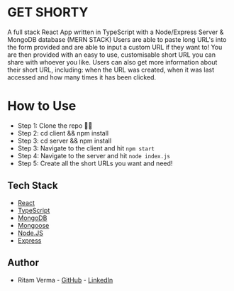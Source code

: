 # GET SHORTY

A full stack React App written in TypeScript with a Node/Express Server & MongoDB database (MERN STACK)
Users are able to paste long URL's into the form provided and are able to input a custom URL if they want to! 
You are then provided with an easy to use, customisable short URL you can share with whoever you like. 
Users can also get more information about their short URL, including: when the URL was created, when it was last accessed and how many times it has been clicked.


# How to Use

 * Step 1: Clone the repo ☝🏼
 * Step 2: cd client && npm install
 * Step 3: cd server && npm install
 * Step 3: Navigate to the client and hit `npm start`
 * Step 4: Navigate to the server and hit `node index.js`
 * Step 5: Create all the short URLs you want and need!
 
  ## Tech Stack
* [React](https://reactjs.org/)
* [TypeScript](https://www.typescriptlang.org/)
* [MongoDB](https://www.mongodb.com/)
* [Mongoose](https://mongoosejs.com/)
* [Node.JS](https://nodejs.org/en/)
* [Express](https://expressjs.com/)

## Author
* Ritam Verma - [GitHub](https://github.com/ritammv) - [LinkedIn](https://www.linkedin.com/in/ritammv)



 
 


